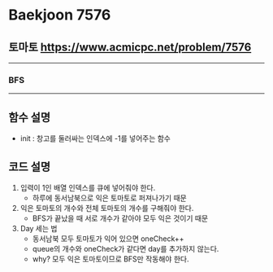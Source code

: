 Baekjoon 7576
=============
토마토  <https://www.acmicpc.net/problem/7576>
---------------
- - -
### BFS
- - -
## 함수 설명
- init : 창고를 둘러싸는 인덱스에 -1를 넣어주는 함수
## 코드 설명
1. 입력이 1인 배열 인덱스를 큐에 넣어줘야 한다.
    - 하루에 동서남북으로 익은 토마토로 퍼져나가기 때문
2. 익은 토마토의 개수와 전체 토마토의 개수를 구해줘야 한다.
    - BFS가 끝났을 때 서로 개수가 같아야 모두 익은 것이기 때문
3. Day 세는 법
    - 동서남북 모두 토마토가 익어 있으면 oneCheck++
    - queue의 개수와 oneCheck가 같다면 day를 추가하지 않는다.
    - why? 모두 익은 토마토이므로 BFS만 작동해야 한다.

